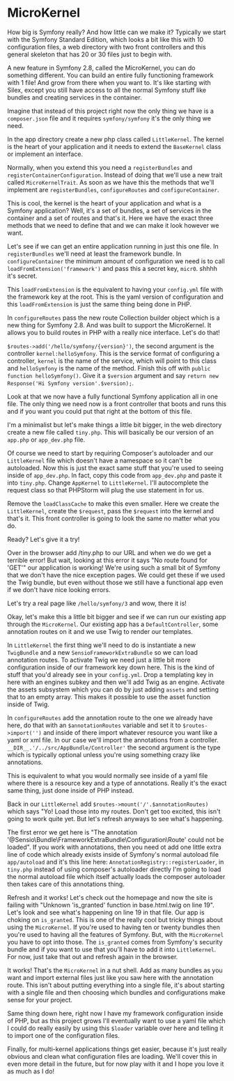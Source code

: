 # MicroKernel

How big is Symfony really? And how little can we make it? Typically we start with the
Symfony Standard Edition, which looks a bit like this with 10 configuration files, 
a web directory with two front controllers and this general skeleton that has 20 or 30
files just to begin with. 

A new feature in Symfony 2.8, called the MicroKernel, you can do something different.
You can build an entire fully functioning framework with 1 file! And grow from there
when you want to. It's like starting with Silex, except you still have access to all
the normal Symfony stuff like bundles and creating services in the container. 

Imagine that instead of this project right now the only thing we have is a `composer.json`
file and it requires `symfony/symfony` it's the only thing we need. 

In the app directory create a new php class called `LittleKernel`. The kernel is the heart
of your application and it needs to extend the `BaseKernel` class or implement an interface.

Normally, when you extend this you need a `registerBundles` and `registerContainerConfiguration`.
Instead of doing that we'll use a new trait called `MicroKernelTrait`. As soon as we have this
the methods that we'll implement are `registerBundles`, `configureRoutes` and `configureContainer`.

This is cool, the kernel is the heart of your application and what is a Symfony application?
Well, it's a set of bundles, a set of services in the container and a set of routes and that's it.
Here we have the exact three methods that we need to define that and we can make it look however
we want.

Let's see if we can get an entire application running in just this one file. In `registerBundles`
we'll need at least the framework bundle. In `configureContainer` the minimum amount of configuration
we need is to call `loadFromExtension('framework')` and pass this a secret key, `micr0`. shhhh it's secret.

This `loadFromExtension` is the equivalent to having your `config.yml` file with the framework key
at the root. This is the yaml version of configuration and this `loadFromExtension` is just the same
thing being done in PHP. 

In `configureRoutes` pass the new route Collection builder object which is a new thing for Symfony 2.8.
And was built to support the MicroKernel. It allows you to build routes in PHP with a really nice interface.
Let's do that!

`$routes->add('/hello/symfony/{version}')`, the second argument is the controller `kernel:helloSymfony`.
This is the service format of configuring a controller, `kernel` is the name of the service, which will
point to this class and `helloSymfony` is the name of the method. Finish this off with `public function helloSymfony()`.
Give it a `$version` argument and say `return new Response('Hi Symfony version'.$version);`. 

Look at that we now have a fully functional Symfony application all in one file. The only thing we need now is a
front controller that boots and runs this and if you want you could put that right at the bottom of this file.

I'm a minimalist but let's make things a little bit bigger, in the web directory create a new file called
`tiny.php`. This will basically be our version of an `app.php` or `app_dev.php` file. 

Of course we need to start by requiring Composer's autoloader and our `LittleKernel` file which doesn't
have a namespace so it can't be autoloaded. Now this is just the exact same stuff that you're used to seeing
inside of `app_dev.php`. In fact, copy this code from `app_dev.php` and paste it into `tiny.php`. Change
`AppKernel` to `LittleKernel`. I'll autocomplete the request class so that PHPStorm will plug the use statement
in for us. 

Remove the `loadClassCache` to make this even smaller. Here we create the `LittleKernel`, create the `$request`,
pass the `$request` into the kernel and that's it. This front controller is going to look the same no matter
what you do. 

Ready? Let's give it a try!

Over in the browser add /tiny.php to our URL and when we do we get a terrible error! But wait, looking at this
error it says "No route found for 'GET'" our application is working! We're using such a small bit of Symfony
that we don't have the nice exception pages. We could get these if we used the Twig bundle, but even without
those we still have a functional app even if we don't have nice looking errors. 

Let's try a real page like `/hello/symfony/3` and wow, there it is! 

Okay, let's make this a little bit bigger and see if we can run our existing app through the `MicroKernel`.
Our existing app has a `DefaultController`, some annotation routes on it and we use Twig to render our
templates. 

In `LittleKernel` the first thing we'll need to do is instantiate a new `TwigBundle` and a new `SensioFrameworkExtraBundle`
so we can load annotation routes. To activate Twig we need just a little bit more configuration inside of
our framework key down here. This is the kind of stuff that you'd already see in your `config.yml`. Drop
a templating key in here with an engines subkey and then we'll add Twig as an engine. Activate the assets
subsystem which you can do by just adding `assets` and setting that to an empty array. This makes it possible
to use the asset function inside of Twig. 

In `configureRoutes` add the annotation route to the one we already have here, do that with an
`$annotationRoutes` variable and set it to `$routes->import('')` and inside of there import whatever resource
you want like a yaml or xml file. In our case we'll import the annotations from a controller. `__DIR__.'/../src/AppBundle/Controller'` the second argument is the type which is typically optional unless you're
using something crazy like annotations. 

This is equivalent to what you would normally see inside of a yaml file where there is a resource key and a type
of annotations. Really it's the exact same thing, just done inside of PHP instead. 

Back in our `LittleKernel` add `$routes->mount('/'.$annotationRoutes)` which says "Yo! Load those into my routes.
Don't get too excited, this isn't going to work quite yet. But let's refresh anyways to see what's happening.

The first error we get here is "The annotation '@Sensio\Bundle\FrameworkExtraBundle\Configuration\Route' could not
be loaded". If you work with annotations, then you need ot add one little extra line of code which already exists
inside of Symfony's normal autoload file `app/autoload` and it's this line here: `AnnotationRegistry::registerLoader`,
in `tiny.php` instead of using composer's autoloader directly I'm going to load the normal autoload file which
itself actually loads the composer autoloader then takes care of this annotations thing. 

Refresh and it works! Let's check out the homepage and now the site is failing with "Unknown 'is_granted' function in base.html.twig on line 19". Let's look and see what's happening on line 19 in that file. Our app is choking on
`is_granted`. This is one of the really cool but tricky things about using the `MicroKernel`. If you're used to having
ten or twenty bundles then you're used to having all the features of Symfony. But, with the `MicroKernel` you have
to opt into those. The `is_granted` comes from Symfony's security bundle and if you want to use that you'll have to
add it into `LittleKernel`. For now, just take that out and refresh again in the browser. 

It works! That's the `MicroKernel` in a nut shell. Add as many bundles as you want and import external files just like
you saw here with the annotation route. This isn't about putting everything into a single file, it's about starting
with a single file and then choosing which bundles and configurations make sense for your project. 

Same thing down here, right now I have my framework configuration inside of PHP, but as this project grows I'll eventually
want to use a yaml file which I could do really easily by using this `$loader` variable over here and telling it
to import one of the configuration files. 

Finally, for multi-kernel applications things get easier, because it's just really obvious and clean what configuration
files are loading. We'll cover this in even more detail in the future, but for now play with it and I hope you love it
as much as I do!




